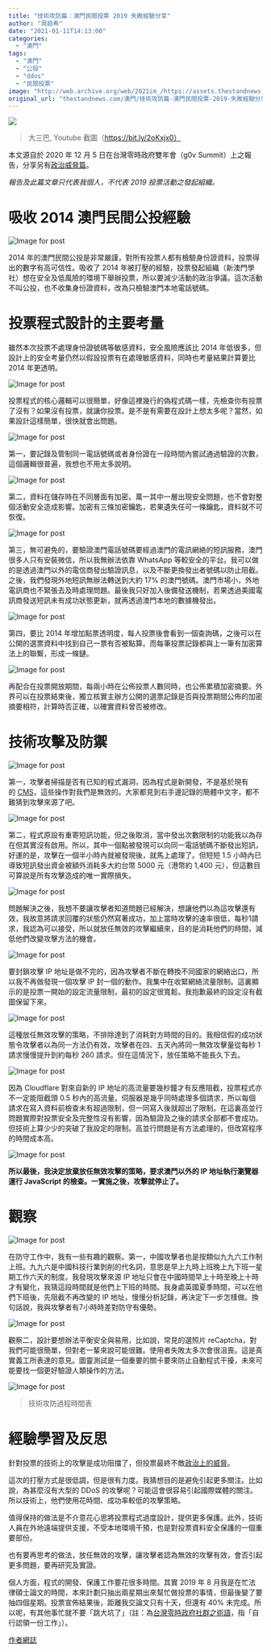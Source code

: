 ```yaml
---
title: "技術攻防篇：澳門民間投票 2019 失敗經驗分享"
author: "周庭希"
date: "2021-01-11T14:13:00"
categories:
  - "澳門"
tags:
  - "澳門"
  - "公投"
  - "ddos"
  - "民間投票"
image: "http://web.archive.org/web/2021im_/https://assets.thestandnews.com/media/photos/macau_xgGYF.png"
original_url: "thestandnews.com/澳門/技術攻防篇-澳門民間投票-2019-失敗經驗分享"
---
```

![](http://web.archive.org/web/2021im_/https://assets.thestandnews.com/media/photos/macau_xgGYF.png)
> 大三巴, Youtube 截圖（https://bit.ly/2oKxjx0）

本文源自於 2020 年 12 月 5 日在台灣零時政府雙年會（g0v Summit）上之報告，分享另有[政治威脅篇](http://web.archive.org/web/20211229092627/https://medium.com/%E5%BA%AD-%E6%80%9D-%E9%96%93/%E5%A4%B1%E6%95%97%E5%88%86%E4%BA%AB-%E6%BE%B3%E9%96%80%E6%B0%91%E9%96%93%E6%8A%95%E7%A5%A8-2019-%E6%94%BF%E6%B2%BB%E5%A8%81%E8%84%85%E7%AF%87-857fb3d1463c)。

_報告及此篇文章只代表我個人，不代表 2019 投票活動之發起組織。_

吸收 2014 澳門民間公投經驗
================

![Image for post](http://web.archive.org/web/2021im_/https://miro.medium.com/max/2736/1*PiFXDeAGi3PntMNHZGLrSw.png)

2014 年的澳門民間公投是非常嚴謹，對所有投票人都有檢驗身份證資料，投票得出的數字有高可信性。吸收了 2014 年被打壓的經驗，投票發起組織（新澳門學社）想在安全及低風險的環境下舉辦投票，所以要減少活動的政治爭議。這次活動不叫公投，也不收集身份證資料，改為只檢驗澳門本地電話號碼。

投票程式設計的主要考量
===========

雖然本次投票不處理身份證號碼等敏感資料，安全風險應該比 2014 年低很多，但設計上的安全考量仍然以假設投票有在處理敏感資料，同時也考量結果計算要比 2014 年更透明。

![Image for post](http://web.archive.org/web/2021im_/https://miro.medium.com/max/2736/1*t1dfnyRN7SQ6jSe-2Hbywg.png)

投票程式的核心邏輯可以很簡單，好像這裡幾行的偽程式碼一樣，先檢查你有投票了沒有？如果沒有投票，就讓你投票。是不是有需要在設計上想太多呢？當然，如果設計這樣簡單，很快就會出問題。

![Image for post](http://web.archive.org/web/2021im_/https://miro.medium.com/max/2736/1*aIjf3eY2ouRsxCdgWh26MA.png)

第一，要記錄及管制同一電話號碼或者身份證在一段時間內嘗試通過驗證的次數，這個邏輯很普遍，我想也不用太多說明。

![Image for post](http://web.archive.org/web/2021im_/https://miro.medium.com/max/2736/1*nJYV-cjjzspnXEGxKNW5XQ.png)

第二，資料在儲存時在不同層面有加密。萬一其中一層出現安全問題，也不會對整個活動安全造成影響。加密有三條加密鑰匙，若果遺失任可一條鑰匙，資料就不可恢復。

![Image for post](http://web.archive.org/web/2021im_/https://miro.medium.com/max/2736/1*6GdNVQf4XiM8Ac6BYht61A.png)

第三，無可避免的，要驗證澳門電話號碼要經過澳門的電訊網絡的短訊服務，澳門很多人只有安裝微信，所以我無辦法依靠 WhatsApp 等較安全的平台。我可以做的是透過澳門以外的電信商發出驗證訊息，以及不斷更換發出者號碼以防止阻截。之後，我們發現外地短訊無辦法轉送到大約 17% 的澳門號碼。澳門市場小，外地電訊商也不緊張去及時處理問題。最後我只好加入後備發送機制，若果透過美國電訊商發送短訊未有成功狀態更新，就再透過澳門本地的數據機發出。

![Image for post](http://web.archive.org/web/2021im_/https://miro.medium.com/max/2736/1*bUssi6JMp9_TETJZJWhIsw.png)

第四，要比 2014 年增加點票透明度，每人投票後會看到一個查詢碼，之後可以在公開的選票資料中找到自己一票有否被點算。而每筆投票記錄都與上一筆有加密算法上的聯繫，形成一條鏈。

![Image for post](http://web.archive.org/web/2021im_/https://miro.medium.com/max/2736/1*B9TzfWT_2rzGYtvrk7iJfg.png)

再配合在投票開放期間，每兩小時在公佈投票人數同時，也公佈累積加密摘要。外界可以在投票結束後，獨立核實主辦方公開的選票記錄是否與投票期間公佈的加密摘要相符，計算時否正確，以確實資料曾否被修改。

技術攻擊及防禦
=======

![Image for post](http://web.archive.org/web/2021im_/https://miro.medium.com/max/2736/1*jyGifvD5sXuomMq1ggBkDA.png)

第一，攻擊者掃描是否有已知的程式漏洞，因為程式是新開發，不是基於現有的 [CMS](http://web.archive.org/web/20211229092627/https://zh.wikipedia.org/zh-tw/%E5%86%85%E5%AE%B9%E7%AE%A1%E7%90%86%E7%B3%BB%E7%BB%9F)，這些操作對我們是無效的。大家都見到右手邊記錄的簡體中文字，都不難猜到攻擊來源了吧。

![Image for post](http://web.archive.org/web/2021im_/https://miro.medium.com/max/2736/1*XWOn8vMSOP1QeVvrmAvqUQ.png)

第二，程式原設有重寄短訊功能，但之後取消，當中發出次數限制的功能我以為存在但其實沒有啟用。所以，其中一個點被發現可以向同一電話號碼不斷發出短訊，好運的是，攻擊在一個半小時內就被發現後，就馬上處理了。但短短 1.5 小時內已導致短訊發出資金被額外消耗多大約台幣 5000 元（港幣約 1,400 元），但這數目可算說是所有攻擊造成的唯一實際損失。

![Image for post](http://web.archive.org/web/2021im_/https://miro.medium.com/max/2736/1*ClngP--G2CuSzsgMJqvOdQ.png)

問題解決之後，我想不要讓攻擊者知道問題已經解決，想讓他們以為這攻擊還有效，我故意將請求回覆的狀態仍然寫著成功，加上當時攻擊的速率很低，每秒1請求，我認為可以接受，所以就放任無效的攻擊繼續來，目的是消耗他們的時間，減低他們改變攻擊方法的機會。

![Image for post](http://web.archive.org/web/2021im_/https://miro.medium.com/max/2736/1*G5G0WjLRwQGpEYiffF_M4A.png)

要封鎖攻擊 IP 地址是做不完的，因為攻擊者不斷在轉換不同國家的網絡出口，所以我不再做發現一個攻擊 IP 封一個的動作。我集中在收緊網絡流量限制。這裏顯示的是投票一開始的設定流量限制，最初的設定很寬鬆。我抱歉最終的設定沒有截圖保留下來。

![Image for post](http://web.archive.org/web/2021im_/https://miro.medium.com/max/2736/1*KbzrwOp3Z9kJnKtjo9ypzQ.png)

這種放任無效攻擊的策略，不排除達到了消耗對方時間的目的。我相信假的成功狀態令攻擊者以為同一方法仍有效，攻擊者在四、五天內將同一無效攻擊量從每秒 1 請求慢慢提升到約每秒 260 請求。但在這情況下，放任策略不能長久下去。

![Image for post](http://web.archive.org/web/2021im_/https://miro.medium.com/max/2736/1*knGNqCQpUbKIFbPXer6yOQ.png)

因為 Cloudflare 對來自新的 IP 地址的高流量要幾秒鐘才有反應阻截，投票程式亦不一定能阻截頭 0.5 秒內的高流量。伺服器是幾乎同時處理多個請求，所以每個請求在寫入資料前檢查未有超過限制，但一同寫入後就超出了限制。在這裏高並行問題實際對投票安全及完整性沒有影響，因為驗證及之後的請求全部都不會成功。但技術上算少少的突破了我設定的限制。高並行問題是有方法處理的，但改寫程序的時間成本高。

![Image for post](http://web.archive.org/web/2021im_/https://miro.medium.com/max/2736/1*mt_nkF2vupCpSJPuxIvAVw.png)

**所以最後，我決定放棄放任無效攻擊的策略，要求澳門以外的 IP 地址執行瀏覽器運行 JavaScript 的檢查。一實施之後，攻擊就停止了。**

觀察
==

![Image for post](http://web.archive.org/web/2021im_/https://miro.medium.com/max/2736/1*qwFlfIUHcEmNBb06xLTiqw.png)

在防守工作中，我有一些有趣的觀察。第一，中國攻擊者也是按類似九九六工作制上班。九九六是中國科技行業剝削的代名詞，意思是早上九時上班晚上九下班一星期工作六天的制度。我發現攻擊來源 IP 地址只會在中國時間早上十時至晚上十時才有變化，我猜這段時間就是他們上下班的時間。我身處英國夏季時間，可以在他們下班後，先阻截不再改變的 IP 地址，慢慢分析記錄，再決定下一步怎樣做。換句話說，我與攻擊者有7小時時差對防守有優勢。

![Image for post](http://web.archive.org/web/2021im_/https://miro.medium.com/max/2736/1*zYq86rsDtKlSMLkODoJekQ.png)

觀察二，設計要想辦法平衡安全與易用，比如說，常見的選照片 reCaptcha，對我們可能很簡單，但對老一輩來說可能很難。使用者失敗太多次會很沮喪。這是真實義工所表達的意見。圖靈測試是一個重要的關卡要來防止自動程式干擾，未來可能要找一個更好驗證人類操作的方法。

![Image for post](http://web.archive.org/web/2021im_/https://miro.medium.com/max/2736/1*jFcvofGuLC8JhAKHdWbKDw.png)

> 技術攻防過程時間表

經驗學習及反思
=======

針對投票的技術上的攻擊是成功阻擋了，但投票最終不敵[政治上的威脅](http://web.archive.org/web/20211229092627/https://medium.com/%E5%BA%AD-%E6%80%9D-%E9%96%93/%E5%A4%B1%E6%95%97%E5%88%86%E4%BA%AB-%E6%BE%B3%E9%96%80%E6%B0%91%E9%96%93%E6%8A%95%E7%A5%A8-2019-%E6%94%BF%E6%B2%BB%E5%A8%81%E8%84%85%E7%AF%87-857fb3d1463c)。

這次的打壓方式是很低調，但是很有力度。我猜想目的是避免引起更多關注。比如說，為甚麼沒有大型的 DDoS 的攻擊呢？可能這會很容易引起國際媒體的關注。所以技術上，他們使用花時間、成功率較低的攻擊策略。

值得保持的做法是不介意花心思將投票程式過度設計，提供更多保護。此外，技術人員在外地遠端提供支援，不受本地環境干預，也是對投票資料安全保護的一個重要部份。

也有要再思考的做法，放任無效的攻擊，讓攻擊者認為無效的攻擊有效，會否引起更多問題，要再研究及實證。

個人方面，程式的開發、保護工作要花很多時間。其實 2019 年 8 月我是在忙法律碩士論文的時間，本來計劃只抽出兩星期出來幫忙做投票的事情，但最後變了要抽四個星期。投票宣佈結果後，距離我交論文只有十天，但還有 40% 未完成。所以呢，有其他事忙就不要「跳大坑了」（註：為[台灣零時政府社群之術語](http://web.archive.org/web/20211229092627/https://g0v.hackpad.tw/ep/pad/static/MI7fGNIdygb)，指「自行認領一份工作」）。

[作者網誌](http://web.archive.org/web/20211229092627/https://medium.com/%E5%BA%AD-%E6%80%9D-%E9%96%93/%E5%A4%B1%E6%95%97%E5%88%86%E4%BA%AB-%E6%BE%B3%E9%96%80%E6%B0%91%E9%96%93%E6%8A%95%E7%A5%A8-2019-%E6%8A%80%E8%A1%93%E6%94%BB%E9%98%B2%E7%AF%87-1a927f314d6b)